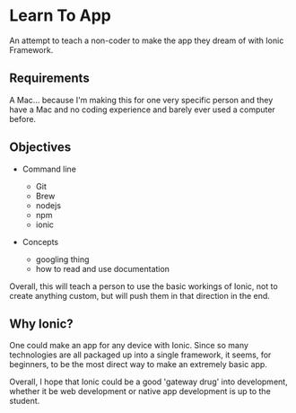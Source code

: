 # Learn To App

An attempt to teach a non-coder to make the app they dream of with Ionic Framework.

## Requirements

A Mac... because I'm making this for one very specific person and they have a Mac and no coding experience and barely ever used a computer before.

## Objectives

- Command line
    + Git
    + Brew
    + nodejs
    + npm
    + ionic

- Concepts
    + googling thing
    + how to read and use documentation

Overall, this will teach a person to use the basic workings of Ionic, not to create anything custom, but will push them in that direction in the end.

## Why Ionic?

One could make an app for any device with Ionic. Since so many technologies are all packaged up into a single framework, it seems, for beginners, to be the most direct way to make an extremely basic app.

Overall, I hope that Ionic could be a good 'gateway drug' into development, whether it be web development or native app development is up to the student.